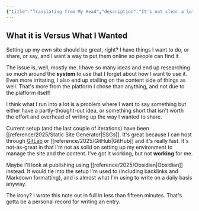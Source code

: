 ```yaml
---
{"title":"Translating from My Head","description":"It's not clear a lot of the time","date":"2022-04-10","tags":["GitHub","writing","PKM"],"dg-publish":true,"created":"2022-04-10T11:38:42","updated":"2025-08-09T22:47:56-04:00","permalink":"/output/write/2022/translating-from-my-head/","dgPassFrontmatter":true,"noteIcon":"3"}
---
```



## What it is Versus What I Wanted

Setting up my own site should be great, right? I have things I want to do, or share, or say, and I want a way to put them online so people can find it.

The issue is, well, mostly me. I have so many ideas and end up researching so much around the __system__ to use that I forget about how I want to use it. Even more irritating, I also end up stalling on the content side of things as well. That's more from the platform I chose than anything, and not due to the platform itself!

I think what I run into a lot is a problem where I want to say something but either have a partly-thought-out idea, or something short that isn't worth the effort and overhead of writing up the way I wanted to share.

Current setup (and the last couple of iterations) have been [[reference/2025/Static Site Generator\|SSGs]]. It's great because I can host through [GitLab](https://gitlab.com/) or [[reference/2025/GitHub\|GitHub]] and it's really fast. It's not-as-great in that I'm not as solid on setting up my environment to manage the site and the content. I've got it working, but not __working__ for me.

Maybe I'll look at publishing using [[reference/2025/Obsidian\|Obsidian]] instead. It would tie into the setup I'm used to (including backlinks and Markdown formatting), and is almost what I'm using to write on a daily basis anyway.

The irony? I wrote this note out in full in less than fifteen minutes. That's gotta be a personal record for writing an entry.
